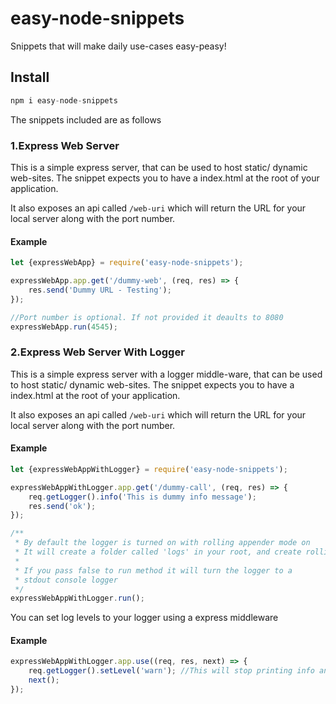 # easy-node-snippets
Snippets that will make daily use-cases easy-peasy! 

## Install
```js
npm i easy-node-snippets
```

The snippets included are as follows

### 1.Express Web Server
This is a simple express server, that can be used to host static/ dynamic web-sites. The snippet expects you to have a index.html at the root of your application.

It also exposes an api called ```/web-uri``` which will return the URL for your local server along with the port number.

#### Example
```js
let {expressWebApp} = require('easy-node-snippets');

expressWebApp.app.get('/dummy-web', (req, res) => {
    res.send('Dummy URL - Testing');
});

//Port number is optional. If not provided it deaults to 8080
expressWebApp.run(4545);
```
### 2.Express Web Server With Logger
This is a simple express server with a logger middle-ware, that can be used to host static/ dynamic web-sites. The snippet expects you to have a index.html at the root of your application.

It also exposes an api called ```/web-uri``` which will return the URL for your local server along with the port number.

#### Example
```js
let {expressWebAppWithLogger} = require('easy-node-snippets');

expressWebAppWithLogger.app.get('/dummy-call', (req, res) => {
    req.getLogger().info('This is dummy info message'); 
    res.send('ok');
});

/**
 * By default the logger is turned on with rolling appender mode on
 * It will create a folder called 'logs' in your root, and create rolling logs each day
 * 
 * If you pass false to run method it will turn the logger to a 
 * stdout console logger
 */ 
expressWebAppWithLogger.run();
```

You can set log levels to your logger using a express middleware

#### Example
```js
expressWebAppWithLogger.app.use((req, res, next) => {
    req.getLogger().setLevel('warn'); //This will stop printing info and debug level logs to log file
    next();
});
```